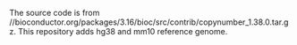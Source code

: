 The source code is from //bioconductor.org/packages/3.16/bioc/src/contrib/copynumber_1.38.0.tar.gz. This repository adds hg38 and mm10 reference genome.
